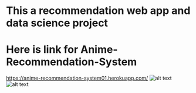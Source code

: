 # This a recommendation web app and data science project 
# Here is link for Anime-Recommendation-System
https://anime-recommendation-system01.herokuapp.com/
![alt text](https://github.com/Uvais5/Anime_Recommendation_System/tree/master/anime_recommendation_system.png.png)
![alt text](https://github.com/Uvais5/Anime_Recommendation_System/tree/master/static/anime_recommendation_system.png?raw=true)
